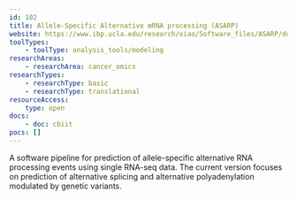 ```yaml
---
id: 102
title: Allele-Specific Alternative mRNA processing (ASARP)
website: https://www.ibp.ucla.edu/research/xiao/Software_files/ASARP/doc/asarp.html
toolTypes:
    - toolType: analysis_tools/modeling
researchAreas:
    - researchArea: cancer_omics
researchTypes:
    - researchType: basic
    - researchType: translational
resourceAccess:
    type: open
docs:
    - doc: cbiit
pocs: []        
---
```

A software pipeline for prediction of allele-specific alternative RNA processing events using single RNA-seq data. The current version focuses on prediction of alternative splicing and alternative polyadenylation modulated by genetic variants.
